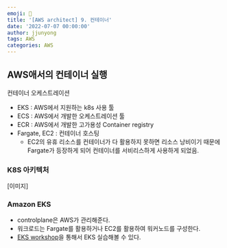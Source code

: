 ```yaml
---
emoji: 🧢
title: '[AWS architect] 9. 컨테이너'
date: '2022-07-07 00:00:00'
author: jjunyong
tags: AWS
categories: AWS
---
```


## AWS애서의 컨테이너 실행 
컨테이너 오케스트레이션
- EKS : AWS에서 지원하는 k8s 사용 툴 
- ECS : AWS에서 개발한 오케스트레이션 툴 
- ECR : AWS에서 개발한 고가용성 Container registry
- Fargate, EC2 : 컨테이너 호스팅 
  - EC2의 유휴 리소스를 컨테이너가 다 활용하지 못하면 리소스 낭비이기 때문에 Fargate가 등장하게 되어 컨테이너를 서비리스하게 사용하게 되었음. 

### K8S 아키텍처
[이미지]

### Amazon EKS
- controlplane은 AWS가 관리해준다. 
- 워크로드는 Fargate를 활용하거나 EC2를 활용하여 워커노드를 구성한다.
- [EKS workshop](https://www.eksworkshop.com/)을 통해서 EKS 실습해볼 수 있다. 





